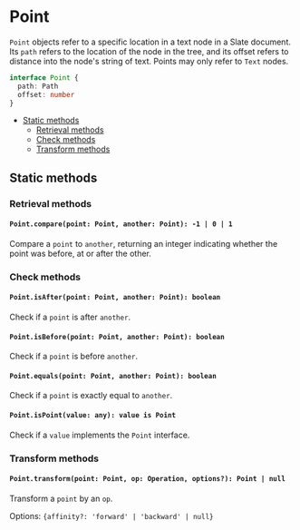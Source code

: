 # Point

`Point` objects refer to a specific location in a text node in a Slate document. Its `path` refers to the location of the node in the tree, and its offset refers to distance into the node's string of text. Points may only refer to `Text` nodes.

```typescript
interface Point {
  path: Path
  offset: number
}
```

- [Static methods](point.md#static-methods)
  - [Retrieval methods](point.md#retrieval-methods)
  - [Check methods](point.md#check-methods)
  - [Transform methods](point.md#transform-methods)

## Static methods

### Retrieval methods

#### `Point.compare(point: Point, another: Point): -1 | 0 | 1`

Compare a `point` to `another`, returning an integer indicating whether the point was before, at or after the other.

### Check methods

#### `Point.isAfter(point: Point, another: Point): boolean`

Check if a `point` is after `another`.

#### `Point.isBefore(point: Point, another: Point): boolean`

Check if a `point` is before `another`.

#### `Point.equals(point: Point, another: Point): boolean`

Check if a `point` is exactly equal to `another`.

#### `Point.isPoint(value: any): value is Point`

Check if a `value` implements the `Point` interface.

### Transform methods

#### `Point.transform(point: Point, op: Operation, options?): Point | null`

Transform a `point` by an `op`.

Options: `{affinity?: 'forward' | 'backward' | null}`
